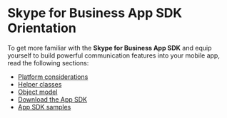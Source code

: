 # Skype for Business App SDK Orientation

To get more familiar with the **Skype for Business App SDK** and equip yourself to build powerful communication features into
your mobile app, read the following sections:

- [Platform considerations](PlatformConsiderations.md)
- [Helper classes](HelperClass.md)
- [Object model](ObjectModel.md)
- [Download the App SDK](Download.md)
- [App SDK samples](Samples.md)
